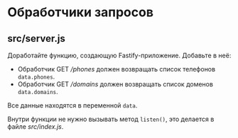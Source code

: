 # Обработчики запросов

## src/server.js

Доработайте функцию, создающую Fastify-приложение. Добавьте в неё:

- Обработчик GET _/phones_ должен возвращать список телефонов `data.phones`.
- Обработчик GET _/domains_ должен возвращать список доменов `data.domains`.

Все данные находятся в переменной `data`.

Внутри функции не нужно вызывать метод `listen()`, это делается в файле _src/index.js_.
